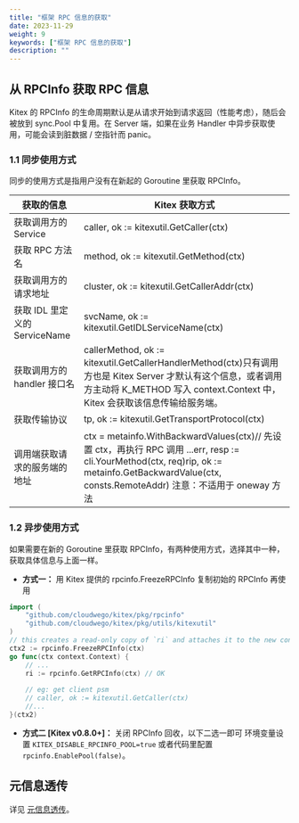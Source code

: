 ```yaml
---
title: "框架 RPC 信息的获取"
date: 2023-11-29
weight: 9
keywords: ["框架 RPC 信息的获取"]
description: ""
---
```


## 从 RPCInfo 获取 RPC 信息

Kitex 的 RPCInfo 的生命周期默认是从请求开始到请求返回（性能考虑），随后会被放到 sync.Pool 中复用。在 Server 端，如果在业务 Handler 中异步获取使用，可能会读到脏数据 / 空指针而 panic。

### 1.1 同步使用方式

同步的使用方式是指用户没有在新起的 Goroutine 里获取 RPCInfo。

| **获取的信息**                | **Kitex 获取方式**                                                                                                                                                                                |
| ----------------------------- | ---------------------------------------------------------------------------------------------------------------------------------------------------------------------------------------------------- |
| 获取调用方的 Service          | caller, ok :=  kitexutil.GetCaller(ctx)                                                                                                                                                              |
| 获取 RPC 方法名               | method, ok := kitexutil.GetMethod(ctx)                                                                                                                                                               |
| 获取调用方的请求地址          | cluster, ok := kitexutil.GetCallerAddr(ctx)                                                                                                                                                          |
| 获取 IDL 里定义的 ServiceName | svcName, ok := kitexutil.GetIDLServiceName(ctx)                                                                                                                                                      |
| 获取调用方的 handler 接口名   | callerMethod, ok := kitexutil.GetCallerHandlerMethod(ctx)只有调用方也是 Kitex Server 才默认有这个信息，或者调用方主动将 K_METHOD 写入 context.Context 中，Kitex 会获取该信息传输给服务端。           |
| 获取传输协议                  | tp, ok := kitexutil.GetTransportProtocol(ctx)                                                                                                                                                        |
| 调用端获取请求的服务端的地址  | ctx = metainfo.WithBackwardValues(ctx)// 先设置 ctx，再执行 RPC 调用 ...err, resp := cli.YourMethod(ctx, req)rip, ok := metainfo.GetBackwardValue(ctx, consts.RemoteAddr) 注意：不适用于 oneway 方法 |

### 1.2 异步使用方式

如果需要在新的 Goroutine 里获取 RPCInfo，有两种使用方式，选择其中一种，获取具体信息与上面一样。

- **方式一：** 用 Kitex 提供的 rpcinfo.FreezeRPCInfo 复制初始的 RPCInfo 再使用

```go
import (
    "github.com/cloudwego/kitex/pkg/rpcinfo"
    "github.com/cloudwego/kitex/pkg/utils/kitexutil"
)
// this creates a read-only copy of `ri` and attaches it to the new context
ctx2 := rpcinfo.FreezeRPCInfo(ctx) 
go func(ctx context.Context) {
    // ...
    ri := rpcinfo.GetRPCInfo(ctx) // OK
    
    // eg: get client psm
    // caller, ok := kitexutil.GetCaller(ctx)
    //...
}(ctx2)

```

- **方式二 [Kitex v0.8.0+]：** 关闭 RPCInfo 回收，以下二选一即可
  环境变量设置 `KITEX_DISABLE_RPCINFO_POOL=true` 或者代码里配置 `rpcinfo.EnablePool(false)`。

## 元信息透传

详见 [元信息透传](https://www.cloudwego.io/zh/docs/kitex/tutorials/advanced-feature/metainfo/)。
